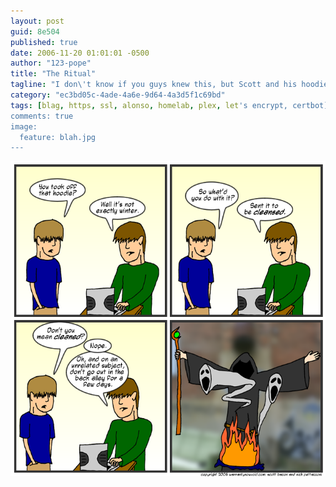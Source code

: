 ```yaml
---
layout: post
guid: 8e504
published: true
date: 2006-11-20 01:01:01 -0500
author: "123-pope"
title: "The Ritual"
tagline: "I don\'t know if you guys knew this, but Scott and his hoodie have a bond that spans time, space, and the very fabric of reality itself. What I mean to say is he never takes the fucking thing off, so it\'s pretty goddamn gross. Until now, that is."
category: "ec3bd05c-4ade-4a6e-9d64-4a3d5f1c69bd"
tags: [blag, https, ssl, alonso, homelab, plex, let's encrypt, certbot]
comments: true
image:
  feature: blah.jpg
---
```


![](/assets/img/lol/comic39.png "Nope, didn't work. I can still hear Them.")